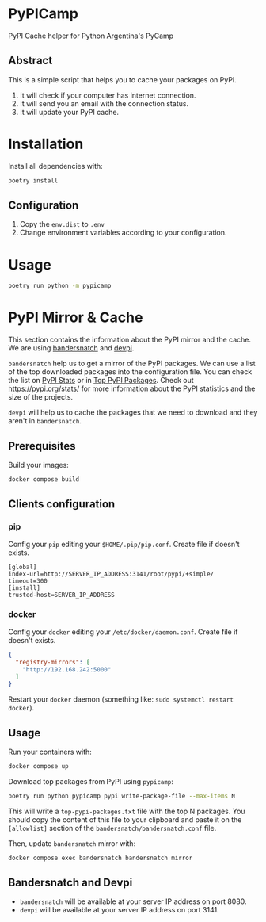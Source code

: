 # PyPICamp

PyPI Cache helper for Python Argentina's PyCamp

## Abstract

This is a simple script that helps you to cache your packages on PyPI.

1. It will check if your computer has internet connection.
2. It will send you an email with the connection status.
3. It will update your PyPI cache.

# Installation

Install all dependencies with:

```bash
poetry install
```

## Configuration

1. Copy the `env.dist` to `.env`
2. Change environment variables according to your configuration.

# Usage

```bash
poetry run python -m pypicamp
```

# PyPI Mirror & Cache

This section contains the information about the PyPI mirror and the cache.
We are using [bandersnatch](https://bandersnatch.readthedocs.io/en/latest/index.html)
and [devpi]().

`bandersnatch` help us to get a mirror of the PyPI packages. We can use a list of the
top downloaded packages into the configuration file. You can check the list on 
[PyPI Stats](https://pypistats.org/top) or in [Top PyPI Packages](https://hugovk.github.io/top-pypi-packages/).
Check out https://pypi.org/stats/ for more information about the PyPI statistics and the
size of the projects.

`devpi` will help us to cache the packages that we need to download and they aren't in
`bandersnatch`.

## Prerequisites

Build your images:

```bash
docker compose build
```

## Clients configuration

### pip

Config your `pip` editing your `$HOME/.pip/pip.conf`. Create file if doesn't exists.

```
[global]
index-url=http://SERVER_IP_ADDRESS:3141/root/pypi/+simple/
timeout=300
[install]
trusted-host=SERVER_IP_ADDRESS
```

### docker

Config your `docker` editing your `/etc/docker/daemon.conf`. Create file if doesn't exists.


```json
{
  "registry-mirrors": [
    "http://192.168.242:5000"
  ]
}
```

Restart your `docker` daemon (something like: `sudo systemctl restart docker`).

## Usage

Run your containers with:

```bash
docker compose up
```

Download top packages from PyPI using `pypicamp`:

```bash
poetry run python pypicamp pypi write-package-file --max-items N
```

This will write a `top-pypi-packages.txt` file with the top N packages. 
You should copy the content of this file to your clipboard and paste it on the 
`[allowlist]` section of the `bandersnatch/bandersnatch.conf` file.

Then, update `bandersnatch` mirror with:

```bash
docker compose exec bandersnatch bandersnatch mirror
```

## Bandersnatch and Devpi

- `bandersnatch` will be available at your server IP address on port 8080.
- `devpi` will be available at your server IP address on port 3141.
